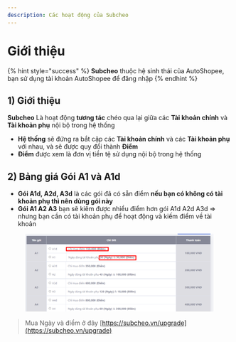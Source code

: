 ```yaml
---
description: Các hoạt động của Subcheo
---
```


# Giới thiệu

{% hint style="success" %}
**Subcheo** thuộc hệ sinh thái của AutoShopee, bạn sử dụng tài khoản AutoShopee để đăng nhập
{% endhint %}

## 1) Giới thiệu

**Subcheo** Là hoạt động **tương tác** chéo qua lại giữa các **Tài khoản chính** và **Tài khoản phụ** nội bộ trong hệ thống

* **Hệ thống** sẽ đứng ra bắt cặp các **Tài khoản chính** và các **Tài khoản phụ** với nhau, và sẽ được quy đổi thành **Điểm**
* **Điểm** được xem là đơn vị tiền tệ sử dụng nội bộ trong hệ thống

## 2) Bảng giá Gói A1 và A1d

* **Gói A1d, A2d, A3d** là các gói đã có sẵn điểm **nếu bạn có  không có tài khoản phụ thì nên dùng gói này**
* **Gói A1 A2 A3** bạn sẽ kiêm được nhiều điểm hơn gói A1d A2d A3d => nhưng bạn cần có tài khoản phụ để hoạt động và kiếm điểm về tài khoản

<figure><img src="../.gitbook/assets/image (2).png" alt=""><figcaption></figcaption></figure>

> Mua Ngày và điểm ở đây [https://subcheo.vn/upgrade](https://subcheo.vn/upgrade)
